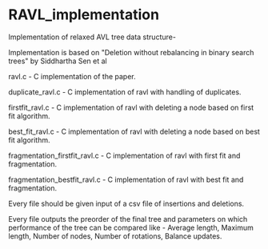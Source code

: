 # RAVL_implementation
Implementation of relaxed AVL tree data structure-

Implementation is based on "Deletion without rebalancing in binary search trees" 
by Siddhartha Sen et al

ravl.c - C implementation of the paper.

duplicate_ravl.c - C implementation of ravl with handling of duplicates.

firstfit_ravl.c - C implementation of ravl with deleting a node based on first fit algorithm.

best_fit_ravl.c - C implementation of ravl with deleting a node based on best fit algorithm.

fragmentation_firstfit_ravl.c - C implementation of ravl with first fit and fragmentation.

fragmentation_bestfit_ravl.c - C implementation of ravl with best fit and fragmentation.

Every file should be given input of a csv file of insertions and deletions.

Every file outputs the preorder of the final tree and parameters on which performance
of the tree can be compared like - Average length, Maximum length, Number of nodes, 
Number of rotations, Balance updates.
